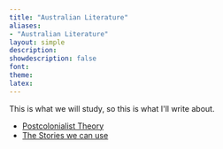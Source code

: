 ```yaml
---
title: "Australian Literature"
aliases:
- "Australian Literature"
layout: simple
description: 
showdescription: false
font: 
theme: 
latex: 
---
```


This is what we will study, so this is what I'll write about.

- [Postcolonialist Theory](postcol.md)
- [The Stories we can use](booklist.md)
